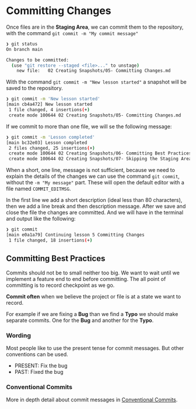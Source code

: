 # Committing Changes

Once files are in the **Staging Area**, we can commit them to the repository, with the command `git commit -m "My commit message"`

```bash
❯ git status
On branch main

Changes to be committed:
  (use "git restore --staged <file>..." to unstage)
	new file:   02 Creating Snapshots/05- Committing Changes.md
```

With the command `git commit -m "New lesson started"` a snapshot will be saved to the repository.

```bash
❯ git commit -m 'New lesson started'
[main cb4a472] New lesson started
 1 file changed, 4 insertions(+)
 create mode 100644 02 Creating Snapshots/05- Committing Changes.md
```

If we commit to more than one file, we will se the following message:

```bash
❯ git commit -m 'Lesson completed'
[main bc32e03] Lesson completed
 2 files changed, 25 insertions(+)
 create mode 100644 02 Creating Snapshots/06- Committing Best Practices.md
 create mode 100644 02 Creating Snapshots/07- Skipping the Staging Area.md
```

When a short, one line, message is not sufficient, because we need to explain the details of the changes we can use the command `git commit`, without the `-m "My message"` part. These will open the default editor with a file named `COMMIT_EDITMSG`.

In the first line we add a short description (ideal less than 80 characters), then we add a line break and then description message. After we save and close the file the changes are committed. And we will have in the terminal and output like the following:

```bash
❯ git commit
[main e0a1a79] Continuing lesson 5 Committing Changes
 1 file changed, 18 insertions(+)
```

## Committing Best Practices

Commits should not be to small neither too big. We want to wait until we implement a feature end to end before committing. The all point of committing is to record checkpoint as we go.

**Commit often** when we believe the project or file is at a state we want to record.

For example if we are fixing a **Bug** than we find a **Typo** we should make separate commits. One for the **Bug** and another for the **Typo**.

### Wording

Most people like to use the present tense for commit messages. But other conventions can be used.

- PRESENT: Fix the bug
- PAST: Fixed the bug

### Conventional Commits

More in depth detail about commit messages in [Conventional Commits](https://www.conventionalcommits.org/en/v1.0.0/).
